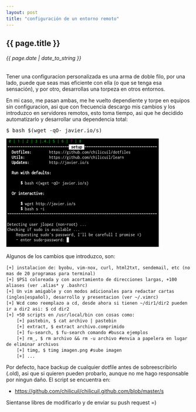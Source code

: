 ```yaml
---
layout: post
title: "configuración de un entorno remoto"
---
```


## {{ page.title }}
###### {{ page.date | date_to_string }}

Tener una configuracion personalizada es una arma de doble filo, por una lado, puede que seas mas eficiente con ella (o que se tenga esa sensación), y por otro, desarrollas una torpeza en otros entornos.

En mi caso, me pasan ambas, me he vuelto dependiente y torpe en equipos sin configuracion, asi que con frecuencia descargo mis cambios y los introduzco en servidores remotos, esto toma tiempo, asi que he decidido automatizarlo y desarrollar una dependencia total:

<pre class="sh_sh">
$ bash $(wget -qO- javier.io/s)
</pre>

**[![](/assets/img/73.png)](/assets/img/73.png)**

Algunos de los cambios que introduzco, son:

    [+] instalacion de: byobu, vim-nox, curl, html2txt, sendemail, etc (no mas de 20 programas para terminal)
    [+] $PS1 coloreada y con acortamiento de direcciones largas, +100 aliases (ver .alias* y .bashrc)
    [+] Un vim amigable y con modos adicionales para redactar cartas (ingles|español), desarrollo y presentacion (ver ~/.vimrc)
    [+] Wcd como reemplazo a cd, desde ahora si tienen ~/dir1/dir2 pueden ir a dir2 asi: $ cd dir2
    [+] +50 scripts en /usr/local/bin con cosas como:
        [+] pastebin, $ cat archivo | pastebin
        [+] extract, $ extract archivo.comprimido
        [+] fu-search, $ fu-search comando #busca ejemplos
        [+] rm_, $ rm archivo && rm -u archivo #envia a papelera en lugar de eliminar archivos
        [+] timg, $ timg imagen.png #sube imagen
        [+] ...

Por defecto, hace backup de cualquier dotfile antes de sobreescribirlo (.old), asi que si quieren pueden probarlo, aunque no me hago responsable por ningun daño. El script se encuentra en:

- https://github.com/chilicuil/chilicuil.github.com/blob/master/s

Sientanse libres de modificarlo y de enviar su push request =)
